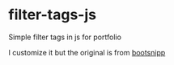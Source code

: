 # filter-tags-js
Simple filter tags in js for portfolio

I customize it but the original is from <a href="https://bootsnipp.com/snippets/GzKKE">bootsnipp</a>
